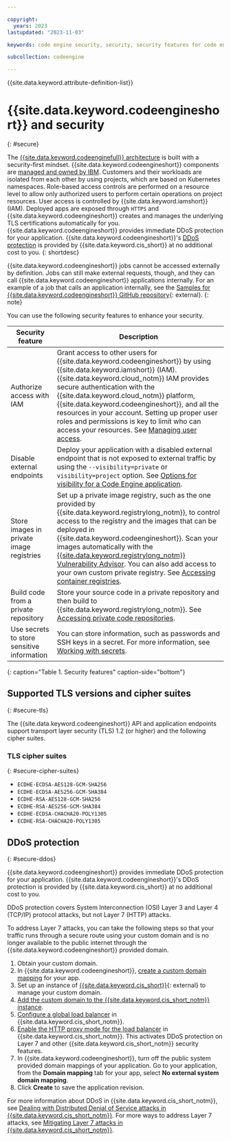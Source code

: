 ```yaml
---

copyright:
  years: 2023
lastupdated: "2023-11-03"

keywords: code engine security, security, security features for code engine, code engine security features, code engine iam

subcollection: codeengine

---
```


{{site.data.keyword.attribute-definition-list}}

# {{site.data.keyword.codeengineshort}} and security
{: #secure}

The [{{site.data.keyword.codeenginefull}} architecture](/docs/codeengine?topic=codeengine-architecture) is built with a security-first mindset. {{site.data.keyword.codeengineshort}} components are [managed and owned by IBM](/docs/codeengine?topic=codeengine-responsibilities-ce). Customers and their workloads are isolated from each other by using projects, which are based on Kubernetes namespaces. Role-based access controls are performed on a resource level to allow only authorized users to perform certain operations on project resources. User access is controlled by {{site.data.keyword.iamshort}} (IAM). Deployed apps are exposed through `HTTPS` and {{site.data.keyword.codeengineshort}} creates and manages the underlying TLS certifications automatically for you. {{site.data.keyword.codeengineshort}} provides immediate DDoS protection for your application. {{site.data.keyword.codeengineshort}}'s [DDoS protection](#secure-ddos) is provided by {{site.data.keyword.cis_short}} at no additional cost to you.
{: shortdesc}


{{site.data.keyword.codeengineshort}} jobs cannot be accessed externally by definition. Jobs can still make external requests, though, and they can call {{site.data.keyword.codeengineshort}} applications internally. For an example of a job that calls an application internally, see the [Samples for {{site.data.keyword.codeengineshort}} GitHub repository](https://github.com/IBM/CodeEngine){: external}.
{: note}

You can use the following security features to enhance your security.

| Security feature | Description | 
|-----------|------------------|
| Authorize access with IAM | Grant access to other users for {{site.data.keyword.codeengineshort}} by using {{site.data.keyword.iamshort}} (IAM). {{site.data.keyword.cloud_notm}} IAM provides secure authentication with the {{site.data.keyword.cloud_notm}} platform, {{site.data.keyword.codeengineshort}}, and all the resources in your account. Setting up proper user roles and permissions is key to limit who can access your resources. See [Managing user access](/docs/codeengine?topic=codeengine-iam). | 
| Disable external endpoints | Deploy your application with a disabled external endpoint that is not exposed to external traffic by using the `--visibility=private` or `visibility=project` option. See [Options for visibility for a Code Engine application](/docs/codeengine?topic=codeengine-application-workloads#optionsvisibility). |
| Store images in private image registries | Set up a private image registry, such as the one provided by {{site.data.keyword.registrylong_notm}}, to control access to the registry and the images that can be deployed in {{site.data.keyword.codeengineshort}}. Scan your images automatically with the [{{site.data.keyword.registrylong_notm}} Vulnerability Advisor](/docs/Registry?topic=Registry-va_index). You can also add access to your own custom private registry. See [Accessing container registries](/docs/codeengine?topic=codeengine-add-registry). |
| Build code from a private repository | Store your source code in a private repository and then build to {{site.data.keyword.registrylong_notm}}. See [Accessing private code repositories](/docs/codeengine?topic=codeengine-code-repositories). |
| Use secrets to store sensitive information | You can store information, such as passwords and SSH keys in a secret. For more information, see [Working with secrets](/docs/codeengine?topic=codeengine-secret).  | 
{: caption="Table 1. Security features" caption-side="bottom"}

## Supported TLS versions and cipher suites
{: #secure-tls}

The {{site.data.keyword.codeengineshort}} API and application endpoints support transport layer security (TLS) 1.2 (or higher) and the following cipher suites.

### TLS cipher suites 
{: #secure-cipher-suites}

- `ECDHE-ECDSA-AES128-GCM-SHA256`
- `ECDHE-ECDSA-AES256-GCM-SHA384`
- `ECDHE-RSA-AES128-GCM-SHA256`
- `ECDHE-RSA-AES256-GCM-SHA384`
- `ECDHE-ECDSA-CHACHA20-POLY1305`
- `ECDHE-RSA-CHACHA20-POLY1305`

## DDoS protection 
{: #secure-ddos}

{{site.data.keyword.codeengineshort}} provides immediate DDoS protection for your application. {{site.data.keyword.codeengineshort}}'s DDoS protection is provided by {{site.data.keyword.cis_short}} at no additional cost to you.

DDoS protection covers System Interconnection (OSI) Layer 3 and Layer 4 (TCP/IP) protocol attacks, but not Layer 7 (HTTP) attacks. 

To address Layer 7 attacks, you can take the following steps so that your traffic runs through a secure route using your custom domain and is no longer available to the public internet through the {{site.data.keyword.codeengineshort}} provided domain.

1. Obtain your custom domain.
2. In {{site.data.keyword.codeengineshort}}, [create a custom domain mapping](/docs/codeengine?topic=codeengine-domain-mappings) for your app.
3. Set up an instance of [{{site.data.keyword.cis_short}}](https://cloud.ibm.com/catalog/services/internet-services){: external} to manage your custom domain.
4. [Add the custom domain to the {{site.data.keyword.cis_short_notm}} instance](/docs/cis?topic=cis-multi-domain-support).
5. [Configure a global load balancer](/docs/cis?topic=cis-configure-glb) in {{site.data.keyword.cis_short_notm}}.
6. [Enable the HTTP proxy mode for the load balancer](/docs/cis?topic=cis-proxy-modes) in {{site.data.keyword.cis_short_notm}}. This activates DDoS protection on Layer 7 and other {{site.data.keyword.cis_short_notm}} security features.
7. In {{site.data.keyword.codeengineshort}}, turn off the public system provided domain mappings of your application. Go to your application, from the **Domain mapping** tab for your app, select **No external system domain mapping**.
8. Click **Create** to save the application revision. 

For more information about DDoS in {{site.data.keyword.cis_short_notm}}, see [Dealing with Distributed Denial of Service attacks in {{site.data.keyword.cis_short_notm}}](/docs/cis?topic=cis-distributed-denial-of-service-ddos-attack-concepts). For more ways to address Layer 7 attacks, see [Mitigating Layer 7 attacks in {{site.data.keyword.cis_short_notm}}](/docs/cis?topic=cis-about-ibm-cloud-internet-services-cis#cis-mitigate-layer7-attacks). 



